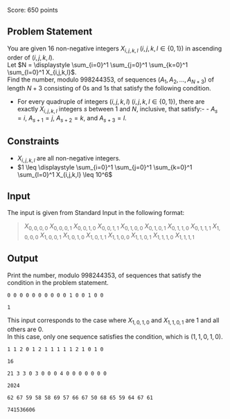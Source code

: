 Score: $650$ points

## Problem Statement

You are given $16$ non-negative integers $X_{i, j, k, l}$ $(i, j, k, l \in \lbrace 0, 1 \rbrace)$ in ascending order of $(i, j, k, l)$.<br>
Let $N = \displaystyle \sum_{i=0}^1 \sum_{j=0}^1 \sum_{k=0}^1 \sum_{l=0}^1 X_{i,j,k,l}$.<br>
Find the number, modulo $998244353$, of sequences $(A_1, A_2, ..., A_{N+3})$ of length $N + 3$ consisting of $0$s and $1$s that satisfy the following condition.

- For every quadruple of integers $(i, j, k, l)$ $(i, j, k, l \in \lbrace 0, 1 \rbrace)$, there are exactly $X_{i,j,k,l}$ integers $s$ between $1$ and $N$, inclusive, that satisfy:-   - $A_s = i$, $A_{s + 1} = j$, $A_{s + 2} = k$, and $A_{s + 3} = l$.

## Constraints

- $X_{i, j, k, l}$ are all non-negative integers.
- $1 \leq \displaystyle \sum_{i=0}^1 \sum_{j=0}^1 \sum_{k=0}^1 \sum_{l=0}^1 X_{i,j,k,l} \leq 10^6$

## Input

The input is given from Standard Input in the following format:

> $X_{0,0,0,0}$ $X_{0,0,0,1}$ $X_{0,0,1,0}$ $X_{0,0,1,1}$ $X_{0,1,0,0}$ $X_{0,1,0,1}$ $X_{0,1,1,0}$ $X_{0,1,1,1}$ $X_{1,0,0,0}$ $X_{1,0,0,1}$ $X_{1,0,1,0}$ $X_{1,0,1,1}$ $X_{1,1,0,0}$ $X_{1,1,0,1}$ $X_{1,1,1,0}$ $X_{1,1,1,1}$

## Output

Print the number, modulo $998244353$, of sequences that satisfy the condition in the problem statement.

```input1
0 0 0 0 0 0 0 0 0 0 1 0 0 1 0 0
```

```output1
1
```

This input corresponds to the case where $X_{1, 0, 1, 0}$ and $X_{1, 1, 0, 1}$ are $1$ and all others are $0$.<br>
In this case, only one sequence satisfies the condition, which is $(1, 1, 0, 1, 0)$.

```input2
1 1 2 0 1 2 1 1 1 1 1 2 1 0 1 0
```

```output2
16
```

```input3
21 3 3 0 3 0 0 0 4 0 0 0 0 0 0 0
```

```output3
2024
```

```input4
62 67 59 58 58 69 57 66 67 50 68 65 59 64 67 61
```

```output4
741536606
```